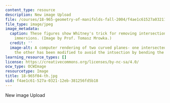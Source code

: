 ```yaml
---
content_type: resource
description: New image Upload
file: /courses/18-965-geometry-of-manifolds-fall-2004/f4ae1c61527a032112eb381256fd5b18_18-965f04-th.jpg
file_type: image/jpeg
image_metadata:
  caption: These figures show Whitney's trick for removing intersection points of
    immersions. (Image by Prof. Tomasz Mrowka.)
  credit: ''
  image-alt: A computer rendering of two curved planes- one intersected by a line,
    the other has been modified to avoid the intsection by bending the plane.
learning_resource_types: []
license: https://creativecommons.org/licenses/by-nc-sa/4.0/
ocw_type: OCWImage
resourcetype: Image
title: 18-965f04-th.jpg
uid: f4ae1c61-527a-0321-12eb-381256fd5b18
---
```

New image Upload